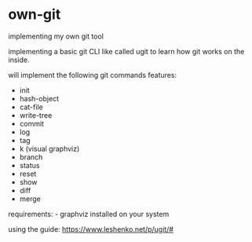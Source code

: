 # own-git

implementing my own git tool

implementing a basic git CLI like called ugit to learn how git works on the inside.

will implement the following git commands features:

- init
- hash-object
- cat-file
- write-tree
- commit
- log
- tag
- k (visual graphviz)
- branch
- status
- reset
- show
- diff
- merge

requirements: - graphviz installed on your system

using the guide: https://www.leshenko.net/p/ugit/#
